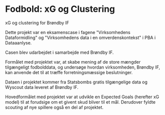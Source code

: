 # Fodbold: xG og Clustering
xG og clustering for Brøndby IF

Dette projekt var en eksamenscase i fagene "Virksomhedens Dataformidling" og "Virksomhedens data i en omverdenskontekst" i PBA i Dataaanlyse.

Casen blev udarbejdet i samarbejde med Brøndby IF.

Formålet med projektet var, at skabe mening af de store mængder tilgængeligt fodbolddata, og undersøge hvordan virksomheden, Brøndby IF, kan anvende det til at træffe forretningsmæssige beslutninger.

Dataen i projektet kommer fra Statsbombs gratis tilgængelige data og Wyscout data leveret af Brøndby IF.

Hovedformålet med projektet var at udvikle en Expected Goals (herefter xG model) til at forudsige om et givent skud bliver til et mål. Derudover fyldte scouting af nye spillere også en del af projektet.
